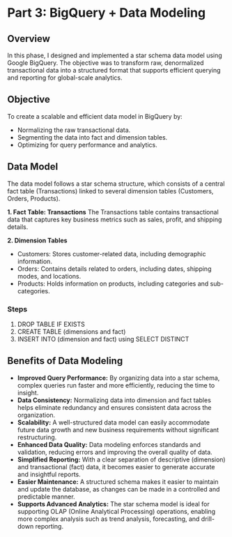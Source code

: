 # Part 3: BigQuery + Data Modeling

## Overview
In this phase, I designed and implemented a star schema data model using Google BigQuery. The objective was to transform raw, denormalized transactional data into a structured format that supports efficient querying and reporting for global-scale analytics.

## Objective
To create a scalable and efficient data model in BigQuery by:
- Normalizing the raw transactional data.
- Segmenting the data into fact and dimension tables.
- Optimizing for query performance and analytics.

## Data Model
The data model follows a star schema structure, which consists of a central fact table (Transactions) linked to several dimension tables (Customers, Orders, Products).

**1. Fact Table: Transactions**
The Transactions table contains transactional data that captures key business metrics such as sales, profit, and shipping details.

**2. Dimension Tables**
- Customers: Stores customer-related data, including demographic information.
- Orders: Contains details related to orders, including dates, shipping modes, and locations.
- Products: Holds information on products, including categories and sub-categories.

### Steps
1. DROP TABLE IF EXISTS
2. CREATE TABLE (dimensions and fact)
3. INSERT INTO (dimension and fact) using SELECT DISTINCT

## Benefits of Data Modeling
- **Improved Query Performance:** By organizing data into a star schema, complex queries run faster and more efficiently, reducing the time to insight.
- **Data Consistency:** Normalizing data into dimension and fact tables helps eliminate redundancy and ensures consistent data across the organization.
- **Scalability:** A well-structured data model can easily accommodate future data growth and new business requirements without significant restructuring.
- **Enhanced Data Quality:** Data modeling enforces standards and validation, reducing errors and improving the overall quality of data.
- **Simplified Reporting:** With a clear separation of descriptive (dimension) and transactional (fact) data, it becomes easier to generate accurate and insightful reports.
- **Easier Maintenance:** A structured schema makes it easier to maintain and update the database, as changes can be made in a controlled and predictable manner.
- **Supports Advanced Analytics:** The star schema model is ideal for supporting OLAP (Online Analytical Processing) operations, enabling more complex analysis such as trend analysis, forecasting, and drill-down reporting.

